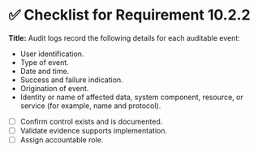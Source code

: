 # ✅ Checklist for Requirement 10.2.2

**Title:** Audit logs record the following details for each auditable event:
- User identification. 
- Type of event. 
- Date and time. 
- Success and failure indication. 
- Origination of event. 
- Identity or name of affected data, system component, resource, or service (for example, name and protocol).

- [ ] Confirm control exists and is documented.
- [ ] Validate evidence supports implementation.
- [ ] Assign accountable role.
